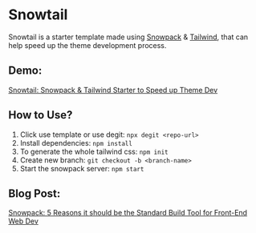 # Snowtail
Snowtail is a starter template made using [Snowpack](https://www.snowpack.dev/) & [Tailwind](http://tailwindcss.com/), that can help speed up the theme development process.

## Demo:
[Snowtail: Snowpack & Tailwind Starter to Speed up Theme Dev](https://www.derpycoder.com/snowtail-snowpack-tailwind-starter-to-speed-up-theme-dev/?utm_source=github&utm_medium=indirect&utm_campaign=snowtail&utm_content=repo#demo)

## How to Use?
1. Click use template or use degit: `npx degit <repo-url>`
1. Install dependencies: `npm install`
1. To generate the whole tailwind css: `npm init`
1. Create new branch: `git checkout -b <branch-name>`
1. Start the snowpack server: `npm start`

## Blog Post:
[Snowpack: 5 Reasons it should be the Standard Build Tool for Front-End Web Dev](https://www.derpycoder.com/snowpack-5-reasons-it-should-be-the-standard-build-tool-for-front-end-web-dev/?utm_source=github&utm_medium=indirect&utm_campaign=snowpack&utm_content=snowtail-repo)
